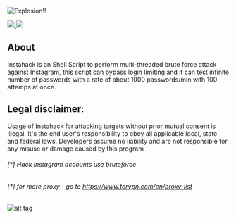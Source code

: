 ![Explosion!!](https://s16.picofile.com/file/8423213668/1597845525_picsay.png)

<a href="https://instagram.com/sslri" > <img src="https://s7.picofile.com/file/8384564676/instagram_new.png"/> </a> <a href="https://telegram.me/sslri" > <img src="https://s9.picofile.com/file/8361530500/telegram_app.png"/> </a>
 

## About
Instahack is an Shell Script to perform multi-threaded brute force attack against Instagram, this script can bypass login limiting and it can test infinite number of passwords with a rate of about 1000 passwords/min with 100 attemps at once.

## Legal disclaimer:
Usage of Instahack for attacking targets without prior mutual consent is illegal. It's the end user's responsibility to obey all applicable local, state and federal laws. Developers assume no liability and are not responsible for any misuse or damage caused by this program


###### [*] Hack instagram accounts use bruteforce
###### [*] for more proxy - go to https://www.torvpn.com/en/proxy-list
![alt tag](https://raw.githubusercontent.com/avramit/instahack/master/screenshot.jpg)

